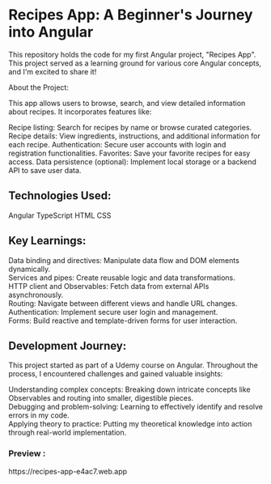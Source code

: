 <h1>Recipes App: A Beginner's Journey into Angular</h1>
This repository holds the code for my first Angular project, "Recipes App". This project served as a learning ground for various core Angular concepts, and I'm excited to share it!

About the Project:

This app allows users to browse, search, and view detailed information about recipes. It incorporates features like:

Recipe listing: Search for recipes by name or browse curated categories.
Recipe details: View ingredients, instructions, and additional information for each recipe.
Authentication: Secure user accounts with login and registration functionalities.
Favorites: Save your favorite recipes for easy access.
Data persistence (optional): Implement local storage or a backend API to save user data.

<h2>Technologies Used:</h2>

Angular
TypeScript
HTML
CSS

<h2>Key Learnings:</h2>

Data binding and directives: Manipulate data flow and DOM elements dynamically.<br>
Services and pipes: Create reusable logic and data transformations.<br>
HTTP client and Observables: Fetch data from external APIs asynchronously.<br>
Routing: Navigate between different views and handle URL changes.<br>
Authentication: Implement secure user login and management.<br>
Forms: Build reactive and template-driven forms for user interaction.<br>

<h2>Development Journey:</h2>

This project started as part of a Udemy course on Angular. Throughout the process, I encountered challenges and gained valuable insights:

Understanding complex concepts: Breaking down intricate concepts like Observables and routing into smaller, digestible pieces.<br>
Debugging and problem-solving: Learning to effectively identify and resolve errors in my code.<br>
Applying theory to practice: Putting my theoretical knowledge into action through real-world implementation.<br>

<h3>Preview :</h3>
https://recipes-app-e4ac7.web.app

